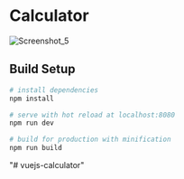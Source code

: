# Calculator

![Screenshot_5](https://user-images.githubusercontent.com/37614073/68018028-29a71880-fca9-11e9-991c-c952c6037ebd.png)


## Build Setup

``` bash
# install dependencies
npm install

# serve with hot reload at localhost:8080
npm run dev

# build for production with minification
npm run build
```


"# vuejs-calculator" 
